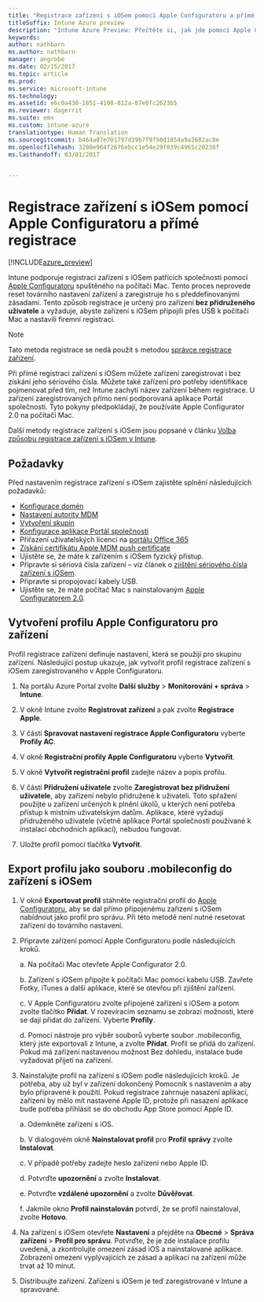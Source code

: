 ```yaml
---
title: "Registrace zařízení s iOSem pomocí Apple Configuratoru a přímé registrace"
titleSuffix: Intune Azure preview
description: "Intune Azure Preview: Přečtěte si, jak jde pomocí Apple Configuratoru registrovat zařízení s iOSem vlastněná společností s využitím přímé registrace."
keywords: 
author: nathbarn
ms.author: nathbarn
manager: angrobe
ms.date: 02/15/2017
ms.topic: article
ms.prod: 
ms.service: microsoft-intune
ms.technology: 
ms.assetid: e6c0a430-1851-4108-812a-87e0fc2623b5
ms.reviewer: dagerrit
ms.suite: ems
ms.custom: intune-azure
translationtype: Human Translation
ms.sourcegitcommit: b464a07e701797d39b7f9f50d1854a9a2682ac8e
ms.openlocfilehash: 3208e964f2676ebcc1e54e29f039c4965c20238f
ms.lasthandoff: 03/01/2017


---
```


# <a name="enroll-ios-devices-with-apple-configurator-and-direct-enrollment"></a>Registrace zařízení s iOSem pomocí Apple Configuratoru a přímé registrace 

[!INCLUDE[azure_preview](../includes/azure_preview.md)]

Intune podporuje registraci zařízení s iOSem patřících společnosti pomocí [Apple Configuratoru](https://itunes.apple.com/us/app/apple-configurator-2/id1037126344?mt=12) spuštěného na počítači Mac. Tento proces neprovede reset továrního nastavení zařízení a zaregistruje ho s předdefinovanými zásadami. Tento způsob registrace je určený pro zařízení **bez přidruženého uživatele** a vyžaduje, abyste zařízení s iOSem připojili přes USB k počítači Mac a nastavili firemní registraci.

>[!NOTE]
>Tato metoda registrace se nedá použít s metodou [správce registrace zařízení](enroll-devices-using-device-enrollment-manager.md).

Při přímé registraci zařízení s iOSem můžete zařízení zaregistrovat i bez získání jeho sériového čísla. Můžete také zařízení pro potřeby identifikace pojmenovat před tím, než Intune zachytí název zařízení během registrace. U zařízení zaregistrovaných přímo není podporovaná aplikace Portál společnosti. Tyto pokyny předpokládají, že používáte Apple Configurator 2.0 na počítači Mac.

Další metody registrace zařízení s iOSem jsou popsané v článku [Volba způsobu registrace zařízení s iOSem v Intune](choose-ios-enrollment-method.md).


## <a name="prerequisites"></a>Požadavky

Před nastavením registrace zařízení s iOSem zajistěte splnění následujících požadavků:

- [Konfigurace domén](https://docs.microsoft.com/intune/get-started/start-with-a-paid-subscription-to-microsoft-intune-step-2)
- [Nastavení autority MDM](set-mdm-authority.md)
- [Vytvoření skupin](https://docs.microsoft.com/intune/get-started/start-with-a-paid-subscription-to-microsoft-intune-step-5)
- [Konfigurace aplikace Portál společnosti](/intune-azure/manage-apps/company-portal-app)
- Přiřazení uživatelských licencí na [portálu Office 365](http://go.microsoft.com/fwlink/p/?LinkId=698854)
- [Získání certifikátu Apple MDM push certificate](get-an-apple-mdm-push-certificate.md)
- Ujistěte se, že máte k zařízením s iOSem fyzický přístup.
- Připravte si sériová čísla zařízení – viz článek o [zjištění sériového čísla zařízení s iOSem](https://support.apple.com//HT204308).
- Připravte si propojovací kabely USB.
- Ujistěte se, že máte počítač Mac s nainstalovaným [Apple Configuratorem 2.0](https://itunes.apple.com/us/app/apple-configurator-2/id1037126344?mt=12).

## <a name="create-an-apple-configurator-profile-for-devices"></a>Vytvoření profilu Apple Configuratoru pro zařízení

Profil registrace zařízení definuje nastavení, která se použijí pro skupinu zařízení. Následující postup ukazuje, jak vytvořit profil registrace zařízení s iOSem zaregistrovaného v Apple Configuratoru.

1. Na portálu Azure Portal zvolte **Další služby** > **Monitorování + správa** > **Intune**.

2. V okně Intune zvolte **Registrovat zařízení** a pak zvolte **Registrace Apple**.

3. V části **Spravovat nastavení registrace Apple Configuratoru** vyberte **Profily AC**.

4. V okně **Registrační profily Apple Configuratoru** vyberte **Vytvořit**.

5. V okně **Vytvořit registrační profil** zadejte název a popis profilu.

6. V části **Přidružení uživatele** zvolte **Zaregistrovat bez přidružení uživatele**, aby zařízení nebylo přidružené k uživateli. Toto spřažení použijte u zařízení určených k plnění úkolů, u kterých není potřeba přístup k místním uživatelským datům. Aplikace, které vyžadují přidruženého uživatele (včetně aplikace Portál společnosti používané k instalaci obchodních aplikací), nebudou fungovat.

7. Uložte profil pomocí tlačítka **Vytvořit**.

## <a name="export-the-profile-as-mobileconfig-to-ios-devices"></a>Export profilu jako souboru .mobileconfig do zařízení s iOSem

1. V okně **Exportovat profil** stáhněte registrační profil do [Apple Configuratoru](https://itunes.apple.com/us/app/apple-configurator-2/id1037126344?mt=12), aby se dal přímo připojenému zařízení s iOSem nabídnout jako profil pro správu. Při této metodě není nutné resetovat zařízení do továrního nastavení.

2. Připravte zařízení pomocí Apple Configuratoru podle následujících kroků.

   a. Na počítači Mac otevřete Apple Configurator 2.0.

   b. Zařízení s iOSem připojte k počítači Mac pomocí kabelu USB. Zavřete Fotky, iTunes a další aplikace, které se otevřou při zjištění zařízení.

   c. V Apple Configuratoru zvolte připojené zařízení s iOSem a potom zvolte tlačítko **Přidat**. V rozevíracím seznamu se zobrazí možnosti, které se dají přidat do zařízení. Vyberte **Profily**.

   d. Pomocí nástroje pro výběr souborů vyberte soubor .mobileconfig, který jste exportovali z Intune, a zvolte **Přidat**. Profil se přidá do zařízení. Pokud má zařízení nastavenou možnost Bez dohledu, instalace bude vyžadovat přijetí na zařízení.

3. Nainstalujte profil na zařízení s iOSem podle následujících kroků. Je potřeba, aby už byl v zařízení dokončený Pomocník s nastavením a aby bylo připravené k použití. Pokud registrace zahrnuje nasazení aplikací, zařízení by mělo mít nastavené Apple ID, protože při nasazení aplikace bude potřeba přihlásit se do obchodu App Store pomocí Apple ID.

   a. Odemkněte zařízení s iOS.

   b. V dialogovém okně **Nainstalovat profil** pro **Profil správy** zvolte **Instalovat**.

   c. V případě potřeby zadejte heslo zařízení nebo Apple ID.

   d. Potvrďte **upozornění** a zvolte **Instalovat**.

   e. Potvrďte **vzdálené upozornění** a zvolte **Důvěřovat**.

   f. Jakmile okno **Profil nainstalován** potvrdí, že se profil nainstaloval, zvolte **Hotovo**.

4. Na zařízení s iOSem otevřete **Nastavení** a přejděte na **Obecné** > **Správa zařízení** > **Profil pro správu**. Potvrďte, že je zde instalace profilu uvedená, a zkontrolujte omezení zásad iOS a nainstalované aplikace. Zobrazení omezení vyplývajících ze zásad a aplikací na zařízení může trvat až 10 minut.

5. Distribuujte zařízení. Zařízení s iOSem je teď zaregistrované v Intune a spravované.

